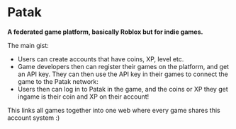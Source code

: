 # Patak

**A federated game platform, basically Roblox but for indie games.**

The main gist:
- Users can create accounts that have coins, XP, level etc.
- Game developers then can register their games on the platform, and get an API key. They can then use the API key in their games to connect the game to the Patak network:
- Users then can log in to Patak in the game, and the coins or XP they get ingame is their coin and XP on their account!


This links all games together into one web where every game shares this account system :)

